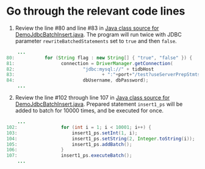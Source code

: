 # Go through the relevant code lines
1. Review the line #80 and line #83 in [Java class source for DemoJdbcBatchInsert.java](https://github.com/pingcap/tidb-course-201-lab/blob/master/scripts/DemoJdbcBatchInsert.java). The program will run twice with JDBC parameter `rewriteBatchedStatements` set to `true` and then `false`. 

```java
    ...
80:           for (String flag : new String[] { "true", "false" }) {
81:                 connection = DriverManager.getConnection(
82:                         "jdbc:mysql://" + tidbHost
83:                                + ":"+port+"/test?useServerPrepStmts=true&cachePrepStmts=true&rewriteBatchedStatements="+flag,
84:                         dbUsername, dbPassword);
    ...
```

2. Review the line #102 through line 107 in [Java class source for DemoJdbcBatchInsert.java](https://github.com/pingcap/tidb-course-201-lab/blob/master/scripts/DemoJdbcBatchInsert.java). Prepared statement `insert1_ps` will be added to batch for 10000 times, and be executed for once.
```java
    ...
102:                for (int i = 1; i < 10001; i++) {
103:                    insert1_ps.setInt(1, i);
104:                    insert1_ps.setString(2, Integer.toString(i));
105:                    insert1_ps.addBatch();
106:                }
107:                insert1_ps.executeBatch();
    ...
```
